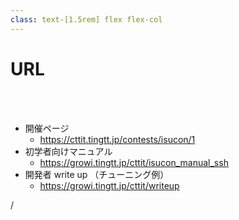 ```yaml
---
class: text-[1.5rem] flex flex-col
---
```


# URL

<br />
<br />

- 開催ページ
  - https://cttit.tingtt.jp/contests/isucon/1
- 初学者向けマニュアル
  - https://growi.tingtt.jp/cttit/isucon_manual_ssh
- 開発者 write up （チューニング例）
  - https://growi.tingtt.jp/cttit/writeup

<div
  class="absolute bottom-[1rem] right-[1rem] text-[1rem]"
>
  <SlideCurrentNo /> / <SlidesTotal />
</div>